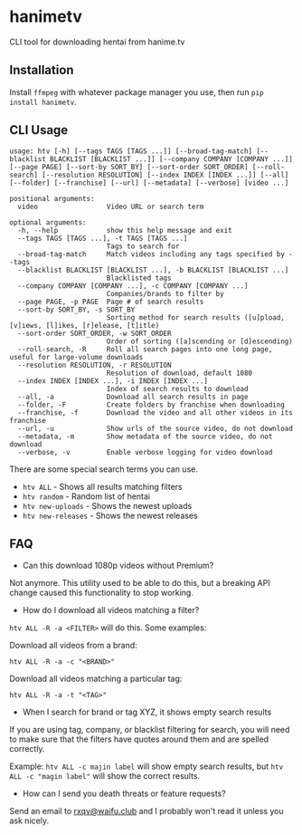 # hanimetv
CLI tool for downloading hentai from hanime.tv
## Installation
Install `ffmpeg` with whatever package manager you use, then run `pip install hanimetv`.
## CLI Usage
```
usage: htv [-h] [--tags TAGS [TAGS ...]] [--broad-tag-match] [--blacklist BLACKLIST [BLACKLIST ...]] [--company COMPANY [COMPANY ...]] [--page PAGE] [--sort-by SORT_BY] [--sort-order SORT_ORDER] [--roll-search] [--resolution RESOLUTION] [--index INDEX [INDEX ...]] [--all] [--folder] [--franchise] [--url] [--metadata] [--verbose] [video ...]

positional arguments:
  video                 Video URL or search term

optional arguments:
  -h, --help            show this help message and exit
  --tags TAGS [TAGS ...], -t TAGS [TAGS ...]
                        Tags to search for
  --broad-tag-match     Match videos including any tags specified by --tags
  --blacklist BLACKLIST [BLACKLIST ...], -b BLACKLIST [BLACKLIST ...]
                        Blacklisted tags
  --company COMPANY [COMPANY ...], -c COMPANY [COMPANY ...]
                        Companies/brands to filter by
  --page PAGE, -p PAGE  Page # of search results
  --sort-by SORT_BY, -s SORT_BY
                        Sorting method for search results ([u]pload, [v]iews, [l]ikes, [r]elease, [t]itle)
  --sort-order SORT_ORDER, -w SORT_ORDER
                        Order of sorting ([a]scending or [d]escending)
  --roll-search, -R     Roll all search pages into one long page, useful for large-volume downloads
  --resolution RESOLUTION, -r RESOLUTION
                        Resolution of download, default 1080
  --index INDEX [INDEX ...], -i INDEX [INDEX ...]
                        Index of search results to download
  --all, -a             Download all search results in page
  --folder, -F          Create folders by franchise when downloading
  --franchise, -f       Download the video and all other videos in its franchise
  --url, -u             Show urls of the source video, do not download
  --metadata, -m        Show metadata of the source video, do not download
  --verbose, -v         Enable verbose logging for video download
```
There are some special search terms you can use.
 - `htv ALL` - Shows all results matching filters
 - `htv random` - Random list of hentai
 - `htv new-uploads` - Shows the newest uploads
 - `htv new-releases` - Shows the newest releases
## FAQ
 - Can this download 1080p videos without Premium?

Not anymore. This utility used to be able to do this, but a breaking API change caused this functionality to stop working.
 - How do I download all videos matching a filter?

`htv ALL -R -a <FILTER>` will do this.
Some examples:

Download all videos from a brand:

`htv ALL -R -a -c "<BRAND>"`

Download all videos matching a particular tag: 

`htv ALL -R -a -t "<TAG>"`
 - When I search for brand or tag XYZ, it shows empty search results
 
 If you are using tag, company, or blacklist filtering for search, you will need to make sure that the filters have quotes around them and are spelled correctly.
 
 Example: `htv ALL -c majin label` will show empty search results, but `htv ALL -c "magin label"` will show the correct results.
- How can I send you death threats or feature requests?

Send an email to rxqv@waifu.club and I probably won't read it unless you ask nicely.
